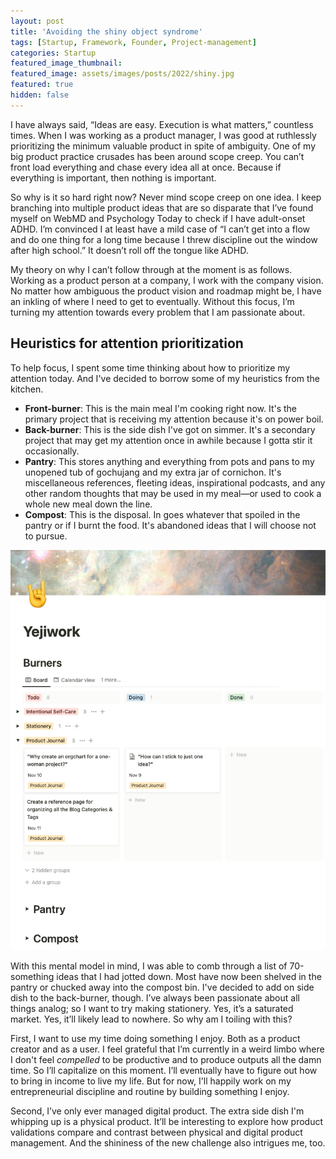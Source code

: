 ```yaml
---
layout: post
title: 'Avoiding the shiny object syndrome'
tags: [Startup, Framework, Founder, Project-management]
categories: Startup
featured_image_thumbnail:
featured_image: assets/images/posts/2022/shiny.jpg
featured: true
hidden: false
---
```


I have always said, “Ideas are easy. Execution is what matters,” countless times. When I was working as a product manager, I was good at ruthlessly prioritizing the minimum valuable product in spite of ambiguity. One of my big product practice crusades has been around scope creep. You can’t front load everything and chase every idea all at once. Because if everything is important, then nothing is important.

So why is it so hard right now? Never mind scope creep on one idea. I keep branching into multiple product ideas that are so disparate that I’ve found myself on WebMD and Psychology Today to check if I have adult-onset ADHD. I’m convinced I at least have a mild case of “I can’t get into a flow and do one thing for a long time because I threw discipline out the window after high school.” It doesn’t roll off the tongue like ADHD.

My theory on why I can’t follow through at the moment is as follows. Working as a product person at a company, I work with the company vision. No matter how ambiguous the product vision and roadmap might be, I have an inkling of where I need to get to eventually. Without this focus, I’m turning my attention towards every problem that I am passionate about.

## Heuristics for attention prioritization

To help focus, I spent some time thinking about how to prioritize my attention today. And I've decided to borrow some of my heuristics from the kitchen.
- **Front-burner**: This is the main meal I'm cooking right now. It's the primary project that is receiving my attention because it's on power boil.
- **Back-burner**: This is the side dish I've got on simmer. It's a secondary project that may get my attention once in awhile because I gotta stir it occasionally.
- **Pantry**: This stores anything and everything from pots and pans to my unopened tub of gochujang and my extra jar of cornichon. It's miscellaneous references, fleeting ideas, inspirational podcasts, and any other random thoughts that may be used in my meal—or used to cook a whole new meal down the line.
- **Compost**: This is the disposal. In goes whatever that spoiled in the pantry or if I burnt the food. It's abandoned ideas that I will choose not to pursue.

![My work prioritized and organized in notion](assets/images/posts/2022/yejiwork-organization.png)

With this mental model in mind, I was able to comb through a list of 70-something ideas that I had jotted down. Most have now been shelved in the pantry or chucked away into the compost bin. I've decided to add on side dish to the back-burner, though. I’ve always been passionate about all things analog; so I want to try making stationery. Yes, it’s a saturated market. Yes, it’ll likely lead to nowhere. So why am I toiling with this?

First, I want to use my time doing something I enjoy. Both as a product creator and as a user. I feel grateful that I’m currently in a weird limbo where I don't feel *compelled* to be productive and to produce outputs all the damn time. So I’ll capitalize on this moment. I’ll eventually have to figure out how to bring in income to live my life. But for now, I'll happily work on my entrepreneurial discipline and routine by building something I enjoy.

Second, I’ve only ever managed digital product. The extra side dish I'm whipping up is a physical product. It’ll be interesting to explore how product validations compare and contrast between physical and digital product management. And the shininess of the new challenge also intrigues me, too.
